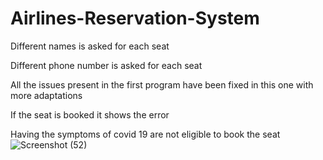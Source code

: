 # Airlines-Reservation-System

 Different names is asked for each seat
 
 Different phone number is asked for each seat
 
 All the issues present in the first program have been fixed in this one with more adaptations
 
 If the seat is booked it shows the error
 
 Having the symptoms of covid 19 are not eligible to book the seat![Screenshot (52)](https://user-images.githubusercontent.com/125792159/219939091-6f38bc2a-f962-42f2-a0f8-df302173926f.png)
